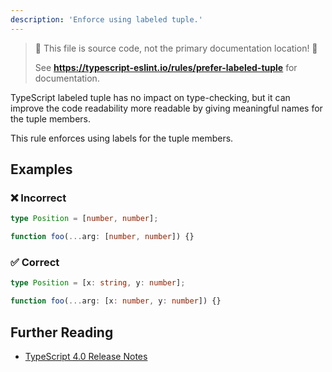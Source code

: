 ```yaml
---
description: 'Enforce using labeled tuple.'
---
```


> 🛑 This file is source code, not the primary documentation location! 🛑
>
> See **https://typescript-eslint.io/rules/prefer-labeled-tuple** for documentation.

TypeScript labeled tuple has no impact on type-checking, but it can improve the code readability more readable by giving meaningful names for the tuple members.

This rule enforces using labels for the tuple members.

## Examples

### ❌ Incorrect

```ts
type Position = [number, number];

function foo(...arg: [number, number]) {}
```

### ✅ Correct

```ts
type Position = [x: string, y: number];

function foo(...arg: [x: number, y: number]) {}
```

## Further Reading

- [TypeScript 4.0 Release Notes](https://www.typescriptlang.org/docs/handbook/release-notes/typescript-4-0.html)
